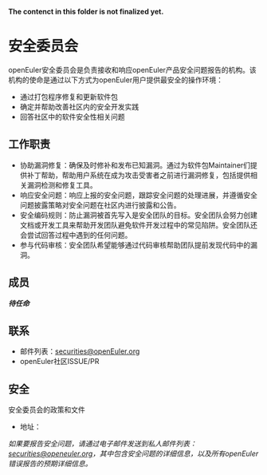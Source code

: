 **The contenct in this folder is not finalized yet.**

# 安全委员会

openEuler安全委员会是负责接收和响应openEuler产品安全问题报告的机构。该机构的使命是通过以下方式为openEuler用户提供最安全的操作环境：

+ 通过打包程序修复和更新软件包
+ 确定并帮助改善社区内的安全开发实践
+ 回答社区中的软件安全性相关问题



## 工作职责

+ 协助漏洞修复：确保及时修补和发布已知漏洞。通过为软件包Maintainer们提供补丁帮助，帮助用户系统在成为攻击受害者之前进行漏洞修复，包括提供相关漏洞检测和修复工具。
+ 响应安全问题：响应上报的安全问题，跟踪安全问题的处理进展，并遵循安全问题披露策略对安全问题在社区内进行披露和公告。
+ 安全编码规则：防止漏洞被首先写入是安全团队的目标。安全团队会努力创建文档或开发工具来帮助开发团队避免软件开发过程中的常见陷阱。安全团队还会尝试回答过程中遇到的任何问题。
+ 参与代码审核：安全团队希望能够通过代码审核帮助团队提前发现代码中的漏洞。



## 成员

***待任命***



## 联系

+ 邮件列表：securities@openEuler.org
+ openEuler社区ISSUE/PR


## 安全

安全委员会的政策和文件

+ 地址：

  

*如果要报告安全问题，请通过电子邮件发送到私人邮件列表：securities@openeuler.org，其中包含安全问题的详细信息，以及所有openEuler错误报告的预期详细信息。*